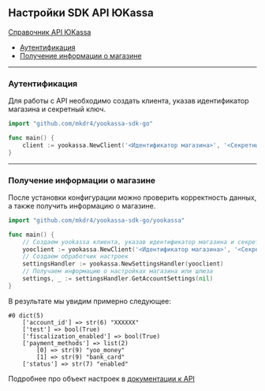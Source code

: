 ## Настройки SDK API ЮKassa

[Справочник API ЮKassa](https://yookassa.ru/developers/api)
* [Аутентификация](#Аутентификация)
* [Получение информации о магазине](#Получение-информации-о-магазине)
---

### Аутентификация

Для работы с API необходимо создать клиента, указав идентификатор магазина и секретный ключ.

```go
import "github.com/mkdr4/yookassa-sdk-go"

func main() {
    client := yookassa.NewClient('<Идентификатор магазина>', '<Секретный ключ>')	
}
```

---

### Получение информации о магазине

После установки конфигурации можно проверить корректность данных, а также получить информацию о магазине.

```go
import "github.com/mkdr4/yookassa-sdk-go/yookassa"

func main() {
    // Создаем yookassa клиента, указав идентификатор магазина и секретный ключ
    yooclient := yookassa.NewClient('<Идентификатор магазина>', '<Секретный ключ>')
    // Создаем обработчик настроек
    settingsHandler := yookassa.NewSettingsHandler(yooclient)
    // Получаем информацию о настройках магазина или шлюза
    settings, _ := settingsHandler.GetAccountSettings(nil)
}
```
В результате мы увидим примерно следующее:
```
#0 dict(5) 
    ['account_id'] => str(6) "XXXXXX"
    ['test'] => bool(True) 
    ['fiscalization_enabled'] => bool(True) 
    ['payment_methods'] => list(2) 
        [0] => str(9) "yoo_money"
        [1] => str(9) "bank_card"
    ['status'] => str(7) "enabled"
```
Подробнее про объект настроек в [документации к API](https://yookassa.ru/developers/api#me_object)
